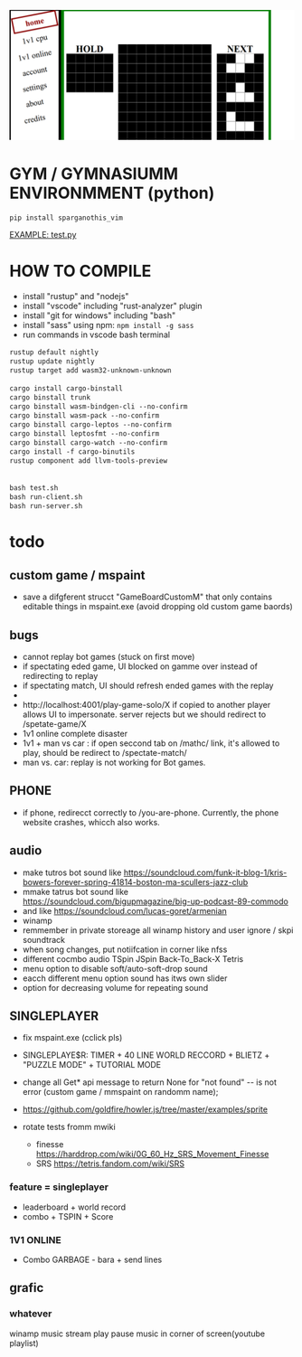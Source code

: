 ![](./.docs/Screenshot.png)


# GYM / GYMNASIUMM ENVIRONMMENT (python)

```
pip install sparganothis_vim

```

[EXAMPLE: test.py](./sparganothis_vim/test.py)


# HOW TO COMPILE

- install "rustup" and "nodejs"
- install "vscode" including "rust-analyzer" plugin
- install "git for windows" including "bash"
- install "sass" using npm: `npm install -g sass`
- run commands in vscode bash terminal



```
rustup default nightly
rustup update nightly
rustup target add wasm32-unknown-unknown

cargo install cargo-binstall
cargo binstall trunk
cargo binstall wasm-bindgen-cli --no-confirm
cargo binstall wasm-pack --no-confirm
cargo binstall cargo-leptos --no-confirm
cargo binstall leptosfmt --no-confirm
cargo binstall cargo-watch --no-confirm
cargo install -f cargo-binutils
rustup component add llvm-tools-preview


bash test.sh
bash run-client.sh
bash run-server.sh
```


# todo

## custom game / mspaint
- save a difgferent strucct "GameBoardCustomM" that only contains editable things in mspaint.exe (avoid dropping old custom game baords)

## bugs
- cannot replay bot games (stuck on first move)
- if spectating eded game, UI blocked on gamme over instead of redirecting to replay
- if spectating match, UI should refresh ended games with the replay
- 
- http://localhost:4001/play-game-solo/X if copied to another player allows UI to impersonate. server rejects but we should redirect to /spetate-game/X
- 1v1 online complete disaster
- 1v1 + man vs car : if open seccond tab on /mathc/ link, it's allowed to play, should be redirect  to /spectate-match/
- man vs. car: replay is not working for Bot games.


## PHONE

- if phone, redirecct correctly to /you-are-phone. Currently, the phone website crashes, whicch also works.

## audio

- make tutros bot sound like https://soundcloud.com/funk-it-blog-1/kris-bowers-forever-spring-41814-boston-ma-scullers-jazz-club
- mmake tatrus bot sound like https://soundcloud.com/bigupmagazine/big-up-podcast-89-commodo
- and like https://soundcloud.com/lucas-goret/armenian
- winamp
- remmember in private storeage all winamp history and user ignore / skpi soundtrack
- when song changes, put notiifcation in corner like nfss
- different cocmbo audio TSpin JSpin Back-To_Back-X Tetris
- menu option to disable soft/auto-soft-drop sound
- eacch different menu option sound has itws own slider
- option for decreasing volume for repeating sound

## SINGLEPLAYER

- fix mspaint.exe (cclick pls)
- SINGLEPLAYE$R: TIMER  + 40 LINE WORLD RECCORD + BLIETZ + "PUZZLE MODE" + TUTORIAL MODE

- change all Get* api message to return None for "not found" -- is not error (custom game / mmspaint on randomm name);
- https://github.com/goldfire/howler.js/tree/master/examples/sprite
- rotate tests fromm mwiki
  - finesse https://harddrop.com/wiki/0G_60_Hz_SRS_Movement_Finesse
  - SRS https://tetris.fandom.com/wiki/SRS

### feature = singleplayer

- leaderboard + world record
- combo + TSPIN + Score



### 1V1 ONLINE

- Combo GARBAGE - bara + send lines


## grafic















































### whatever

  winamp music stream play pause music in corner of screen(youtube playlist)